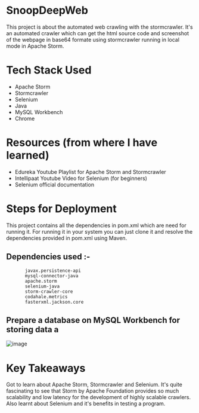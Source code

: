 # SnoopDeepWeb
This project is about the automated web crawling with the stormcrawler.
It's an automated crawler which can get the html source code and screenshot of the webpage in base64 formate
using stormcrawler running in local mode in Apache Storm.

# Tech Stack Used
* Apache Storm
* Stormcrawler
* Selenium
* Java
* MySQL Workbench
* Chrome

# Resources (from where I have learned)
* Edureka Youtube Playlist for Apache Storm and Stormcrawler
* Intellipaat Youtube Video for Selenium (for beginners)
* Selenium official documentation

# Steps for Deployment
This project contains all the dependencies in pom.xml which are need for running it. For running it in your system you can just clone it and resolve the dependencies provided
in pom.xml using Maven.
## Dependencies used :-
           javax.persistence-api
           mysql-connector-java
           apache.storm
           selenium-java    
           storm-crawler-core
           codahale.metrics  
           fasterxml.jackson.core

## Prepare a database on MySQL Workbench for storing data a
![image](https://user-images.githubusercontent.com/117909106/226212533-b3bb104c-a146-4a22-acc8-2560fde9c0ff.png)

# Key Takeaways
Got to learn about Apache Storm, Stormcrawler and Selenium. It's quite fascinating to see that Storm by Apache Foundation provides so much scalability and low latency
for the development of highly scalable crawlers. Also learnt about Selenium and it's benefits in testing a program.
